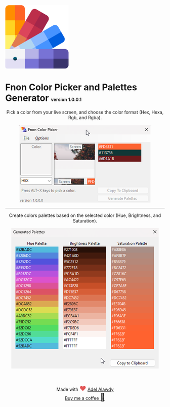 <img src="icon.png" alt="icon" width="200"/>

# Fnon Color Picker and Palettes Generator <span style="font-size:14px">version 1.0.0.1</span>
<div style="text-align: center">
 Pick a color from your live screen, and choose the color format (Hex, Hexa, Rgb, and Rgba).
 <img src="Gui.png" alt="gui" style="margin-top:1rem" />
<hr>

 Create colors palettes based on the selected color (Hue, Brightness, and Saturation).

 <img src="GeneratedPalettes.png" alt="gui"/>


<div style="text-align: center;margin-top:3rem;">Made with <span style="color: #e25555;font-size:1.5em">&#9829;</span> <a href="https://twitter.com/AbuMaxeem">Adel Alawdy</a>
<div><a href="https://www.buymeacoffee.com/adelalawdy">Buy me a coffee <span style="font-size:1.5rem">🍵<span></a></div></div>